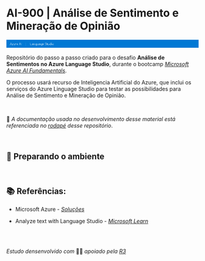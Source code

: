 # AI-900 | Análise de Sentimento e Mineração de Opinião

![Img](prints/azureLS.png)

Repositório do passo a passo criado para o desafio **Análise de Sentimentos no Azure Language Studio**, durante o bootcamp [*Microsoft Azure AI Fundamentals*](https://www.dio.me/bootcamp/microsoft-azure-ai-fundamentals).

O processo usará recurso de Inteligencia Artificial do Azure, que inclui os serviços do Azure Linguage Studio para testar as possibilidades para Análise de Sentimento e Mineração de Opinião.

<br>

🔹 *A documentação usada no desenvolvimento desse material está referenciada no [rodapé](#final) desse repositório*.

<br>

## 🔧 Preparando o ambiente

<br>

<a id="final"></a>

## 📚 Referências:

- Microsoft Azure - [*Soluções*](https://azure.microsoft.com/pt-br/#solutions)

- Analyze text with Language Studio - [*Microsoft Learn*](https://microsoftlearning.github.io/mslearn-ai-fundamentals/Instructions/Labs/06-text-analysis.html)


<br> <br>

*Estudo densenvolvido com* 🎲🎲 *apoiado pela [R3](https://ruatrez.com)*
